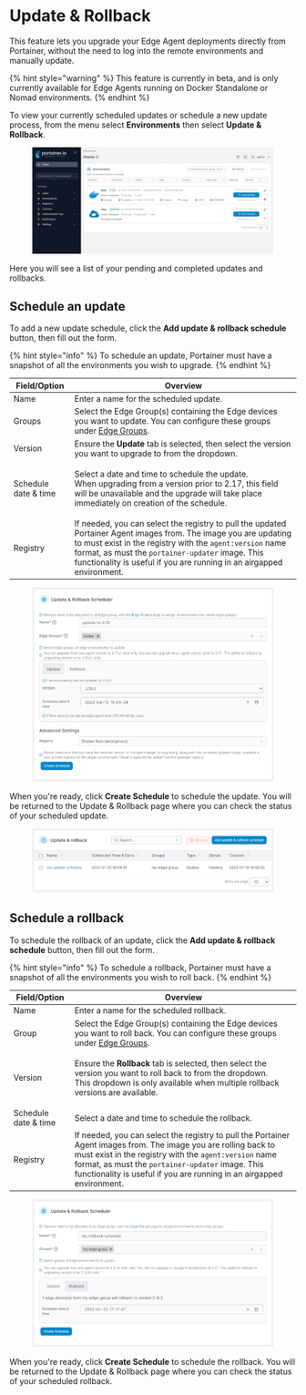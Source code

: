 # Update & Rollback

This feature lets you upgrade your Edge Agent deployments directly from Portainer, without the need to log into the remote environments and manually update.

{% hint style="warning" %}
This feature is currently in beta, and is only currently available for Edge Agents running on Docker Standalone or Nomad environments.
{% endhint %}

To view your currently scheduled updates or schedule a new update process, from the menu select **Environments** then select **Update & Rollback**.

<figure><img src="../../.gitbook/assets/2.17-admin-environments-update.gif" alt=""><figcaption></figcaption></figure>

Here you will see a list of your pending and completed updates and rollbacks.

## Schedule an update

To add a new update schedule, click the **Add update & rollback schedule** button, then fill out the form.

{% hint style="info" %}
To schedule an update, Portainer must have a snapshot of all the environments you wish to upgrade.
{% endhint %}

| Field/Option         | Overview                                                                                                                                                                                                                                                                                                   |
| -------------------- | ---------------------------------------------------------------------------------------------------------------------------------------------------------------------------------------------------------------------------------------------------------------------------------------------------------- |
| Name                 | Enter a name for the scheduled update.                                                                                                                                                                                                                                                                     |
| Groups               | Select the Edge Group(s) containing the Edge devices you want to update. You can configure these groups under [Edge Groups](../../user/edge/groups.md).                                                                                                                                                    |
| Version              | Ensure the **Update** tab is selected, then select the version you want to upgrade to from the dropdown.                                                                                                                                                                                                   |
| Schedule date & time | <p>Select a date and time to schedule the update.<br>When upgrading from a version prior to 2.17, this field will be unavailable and the upgrade will take place immediately on creation of the schedule.</p>                                                                                              |
| Registry             | If needed, you can select the registry to pull the updated Portainer Agent images from. The image you are updating to must exist in the registry with the `agent:version` name format, as must the `portainer-updater` image. This functionality is useful if you are running in an airgapped environment. |

<figure><img src="../../.gitbook/assets/2.18-environments-update-updatescheduler.png" alt=""><figcaption></figcaption></figure>

When you're ready, click **Create Schedule** to schedule the update. You will be returned to the Update & Rollback page where you can check the status of your scheduled update.

<figure><img src="../../.gitbook/assets/2.17-environments-update-list.png" alt=""><figcaption></figcaption></figure>

## Schedule a rollback

To schedule the rollback of an update, click the **Add update & rollback schedule** button, then fill out the form.

{% hint style="info" %}
To schedule a rollback, Portainer must have a snapshot of all the environments you wish to roll back.
{% endhint %}

| Field/Option         | Overview                                                                                                                                                                                                                                                                                               |
| -------------------- | ------------------------------------------------------------------------------------------------------------------------------------------------------------------------------------------------------------------------------------------------------------------------------------------------------ |
| Name                 | Enter a name for the scheduled rollback.                                                                                                                                                                                                                                                               |
| Group                | Select the Edge Group(s) containing the Edge devices you want to roll back. You can configure these groups under [Edge Groups](../../user/edge/groups.md).                                                                                                                                             |
| Version              | <p>Ensure the <strong>Rollback</strong> tab is selected, then select the version you want to roll back to from the dropdown.<br>This dropdown is only available when multiple rollback versions are available.</p>                                                                                     |
| Schedule date & time | Select a date and time to schedule the rollback.                                                                                                                                                                                                                                                       |
| Registry             | If needed, you can select the registry to pull the Portainer Agent images from. The image you are rolling back to must exist in the registry with the `agent:version` name format, as must the `portainer-updater` image. This functionality is useful if you are running in an airgapped environment. |

<figure><img src="../../.gitbook/assets/2.17-environments-update-rollback.png" alt=""><figcaption></figcaption></figure>

When you're ready, click **Create Schedule** to schedule the rollback. You will be returned to the Update & Rollback page where you can check the status of your scheduled rollback.

